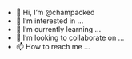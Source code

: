 - 👋 Hi, I’m @champacked
- 👀 I’m interested in ...
- 🌱 I’m currently learning ...
- 💞️ I’m looking to collaborate on ...
- 📫 How to reach me ...

<!---
champacked/champacked is a ✨ special ✨ repository because its `README.md` (this file) appears on your GitHub profile.
You can click the Preview link to take a look at your changes.
--->
